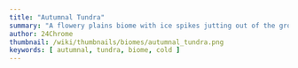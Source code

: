 ```yaml
---
title: "Autumnal Tundra"
summary: "A flowery plains biome with ice spikes jutting out of the ground"
author: 24Chrome
thumbnail: /wiki/thumbnails/biomes/autumnal_tundra.png
keywords: [ autumnal, tundra, biome, cold ]
---
```


